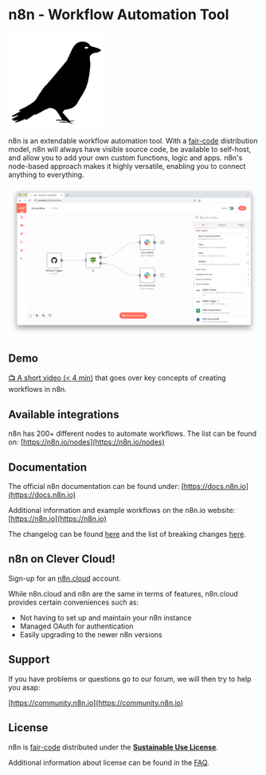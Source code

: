 # n8n - Workflow Automation Tool

![n8n.io - Workflow Automation](https://raw.githubusercontent.com/n8n-io/n8n/master/assets/n8n-logo.png)

n8n is an extendable workflow automation tool. With a [fair-code](http://faircode.io) distribution model, n8n will always have visible source code, be available to self-host, and allow you to add your own custom functions, logic and apps. n8n's node-based approach makes it highly versatile, enabling you to connect anything to everything.

<a href="https://raw.githubusercontent.com/n8n-io/n8n/master/assets/n8n-screenshot.png"><img src="https://raw.githubusercontent.com/n8n-io/n8n/master/assets/n8n-screenshot.png" alt="n8n.io - Screenshot"></a>

## Demo

[:tv: A short video (< 4 min)](https://www.youtube.com/watch?v=RpjQTGKm-ok) that goes over key concepts of creating workflows in n8n.

## Available integrations

n8n has 200+ different nodes to automate workflows. The list can be found on: [https://n8n.io/nodes](https://n8n.io/nodes)

## Documentation

The official n8n documentation can be found under: [https://docs.n8n.io](https://docs.n8n.io)

Additional information and example workflows on the n8n.io website: [https://n8n.io](https://n8n.io)

The changelog can be found [here](https://docs.n8n.io/reference/changelog.html) and the list of breaking changes [here](https://github.com/n8n-io/n8n/blob/master/packages/cli/BREAKING-CHANGES.md).

## n8n on Clever Cloud!

Sign-up for an [n8n.cloud](https://www.n8n.cloud/) account.

While n8n.cloud and n8n are the same in terms of features, n8n.cloud provides certain conveniences such as:

- Not having to set up and maintain your n8n instance
- Managed OAuth for authentication
- Easily upgrading to the newer n8n versions

## Support

If you have problems or questions go to our forum, we will then try to help you asap:

[https://community.n8n.io](https://community.n8n.io)

## License

n8n is [fair-code](http://faircode.io) distributed under the [**Sustainable Use License**](https://github.com/n8n-io/n8n/blob/master/packages/cli/LICENSE.md).

Additional information about license can be found in the [FAQ](https://docs.n8n.io/#/faq?id=license).

